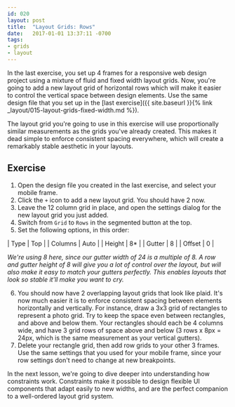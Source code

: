 ```yaml
---
id: 020
layout: post
title:  "Layout Grids: Rows"
date:   2017-01-01 13:37:11 -0700
tags:
- grids
- layout
---
```

In the last exercise, you set up 4 frames for a responsive web design project using a mixture of fluid and fixed width layout grids. Now, you're going to add a new layout grid of horizontal rows which will make it easier to control the vertical space between design elements. Use the same design file that you set up in the [last exercise]({{ site.baseurl }}{% link _layout/015-layout-grids-fixed-width.md %}).

The layout grid you're going to use in this exercise will use proportionally similar measurements as the grids you've already created. This makes it dead simple to enforce consistent spacing everywhere, which will create a remarkably stable aesthetic in your layouts.

<!--more-->
## Exercise

1. Open the design file you created in the last exercise, and select your mobile frame.
2. Click the `+` icon to add a new layout grid. You should have 2 now.
3. Leave the 12 column grid in place, and open the settings dialog for the new layout grid you just added.
4. Switch from `Grid` to `Rows` in the segmented button at the top.
5. Set the following options, in this order:

| Type | Top |
| Columns | Auto |
| Height | 8* |
| Gutter | 8 |
| Offset | 0 |

*We're using 8 here, since our gutter width of 24 is a multiple of 8. A row and gutter height of 8 will give you a lot of control over the layout, but will also make it easy to match your gutters perfectly. This enables layouts that look so stable it'll make you want to cry.*

6. You should now have 2 overlapping layout grids that look like plaid. It's now much easier it is to enforce consistent spacing between elements horizontally and vertically. For instance, draw a 3x3 grid of rectangles to represent a photo grid. Try to keep the space even between rectangles, and above and below them. Your rectangles should each be 4 columns wide, and have 3 grid rows of space above and below (3 rows x 8px = 24px, which is the same measurement as your vertical gutters).
7. Delete your rectangle grid, then add row grids to your other 3 frames. Use the same settings that you used for your mobile frame, since your row settings don't need to change at new breakpoints.

In the next lesson, we're going to dive deeper into understanding how constraints work. Constraints make it possible to design flexible UI components that adapt easily to new widths, and are the perfect companion to a well-ordered layout grid system.
